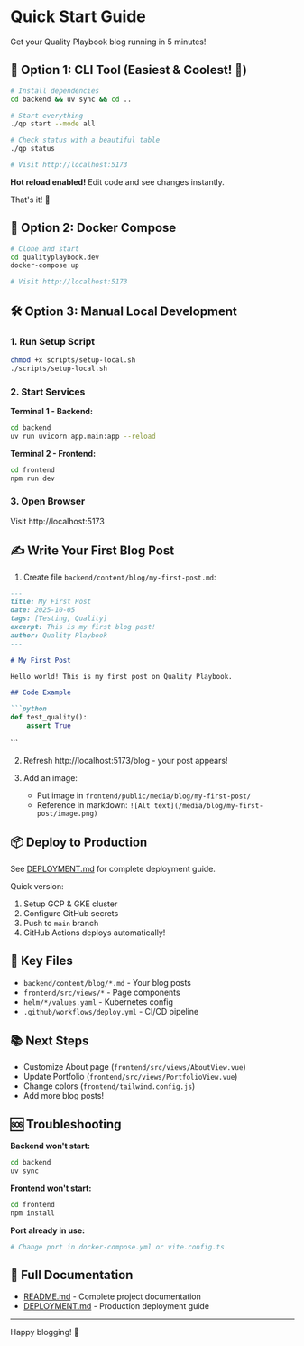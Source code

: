 # Quick Start Guide

Get your Quality Playbook blog running in 5 minutes!

## 🚀 Option 1: CLI Tool (Easiest & Coolest! 🎯)

```bash
# Install dependencies
cd backend && uv sync && cd ..

# Start everything
./qp start --mode all

# Check status with a beautiful table
./qp status

# Visit http://localhost:5173
```

**Hot reload enabled!** Edit code and see changes instantly.

That's it! 🎉

## 🐳 Option 2: Docker Compose

```bash
# Clone and start
cd qualityplaybook.dev
docker-compose up

# Visit http://localhost:5173
```

## 🛠️ Option 3: Manual Local Development

### 1. Run Setup Script

```bash
chmod +x scripts/setup-local.sh
./scripts/setup-local.sh
```

### 2. Start Services

**Terminal 1 - Backend:**
```bash
cd backend
uv run uvicorn app.main:app --reload
```

**Terminal 2 - Frontend:**
```bash
cd frontend
npm run dev
```

### 3. Open Browser

Visit http://localhost:5173

## ✍️ Write Your First Blog Post

1. Create file `backend/content/blog/my-first-post.md`:

```markdown
---
title: My First Post
date: 2025-10-05
tags: [Testing, Quality]
excerpt: This is my first blog post!
author: Quality Playbook
---

# My First Post

Hello world! This is my first post on Quality Playbook.

## Code Example

```python
def test_quality():
    assert True
```
\```

2. Refresh http://localhost:5173/blog - your post appears!

3. Add an image:
   - Put image in `frontend/public/media/blog/my-first-post/`
   - Reference in markdown: `![Alt text](/media/blog/my-first-post/image.png)`

## 📦 Deploy to Production

See [DEPLOYMENT.md](DEPLOYMENT.md) for complete deployment guide.

Quick version:

1. Setup GCP & GKE cluster
2. Configure GitHub secrets
3. Push to `main` branch
4. GitHub Actions deploys automatically!

## 🎯 Key Files

- `backend/content/blog/*.md` - Your blog posts
- `frontend/src/views/*` - Page components
- `helm/*/values.yaml` - Kubernetes config
- `.github/workflows/deploy.yml` - CI/CD pipeline

## 📚 Next Steps

- Customize About page (`frontend/src/views/AboutView.vue`)
- Update Portfolio (`frontend/src/views/PortfolioView.vue`)
- Change colors (`frontend/tailwind.config.js`)
- Add more blog posts!

## 🆘 Troubleshooting

**Backend won't start:**
```bash
cd backend
uv sync
```

**Frontend won't start:**
```bash
cd frontend
npm install
```

**Port already in use:**
```bash
# Change port in docker-compose.yml or vite.config.ts
```

## 📖 Full Documentation

- [README.md](README.md) - Complete project documentation
- [DEPLOYMENT.md](DEPLOYMENT.md) - Production deployment guide

---

Happy blogging! 🎉
